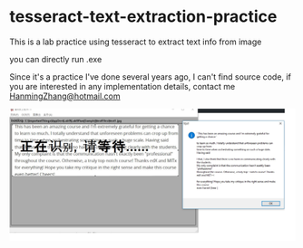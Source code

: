 # tesseract-text-extraction-practice
This is a lab practice using tesseract to extract text info from image

you can directly run .exe 

Since it's a practice I've done several years ago, I can't find source code, if you are interested in any implementation details, contact me HanmingZhang@hotmail.com


![](./1.jpg)
